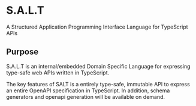 # S.A.L.T
A Structured Application Programming Interface Language for TypeScript APIs

## Purpose
S.A.L.T is an internal/embedded Domain Specific Language for expressing type-safe web APIs written in TypeScript.

The key features of SALT is a entirely type-safe, immutable API to express an entire OpenAPI specification in TypeScript. In addition, schema generators and openapi generation will be available on demand.

